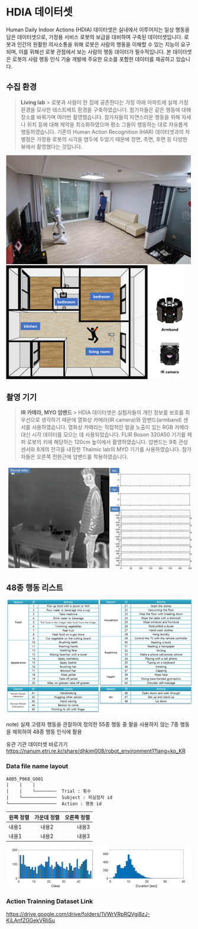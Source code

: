 # HDIA 데이터셋
Human Daily Indoor Actions (HDIA) 데이터셋은 실내에서 이루어지는 일상 행동을 담은 데이터셋으로, 가정용 서비스 로봇의 보급을 대비하여 구축된 데이터셋입니다. 로봇과 인간의 원활한 의사소통을 위해 로봇은 사람의 행동을 이해할 수 있는 지능이 요구되며, 이를 위해선 로봇 관점에서 보는 사람의 행동 데이터가 필수적입니다. 본 데이터셋은 로봇의 사람 행동 인식 기술 개발에 주요한 요소를 포함한 데이터를 제공하고 있습니다.

## 수집 환경
> __Living lab__ >
로봇과 사람이 한 집에 공존한다는 가정 아래 아파트에 실제 가정 환경을 모사한 테스트베트 환경을 구축하였습니다. 참가자들은 같은 행동에 대해 장소를 바꿔가며 여러번 촬영했습니다. 참가자들의 자연스러운 행동을 위해 자세나 위치 등에 대해 제약을 최소화하였으며 평소 그들이 행동하는 대로 자유롭게 행동하였습니다. 기존의 Human Action Recognition (HAR) 데이터셋과의 차별점은 가정용 로봇의 시각을 염두에 두었기 때문에 정면, 측면, 후면 등 다양한 뷰에서 촬영했다는 것입니다.

<img src="image/daejeon.png"  width="500">     <img src="image/room.png"  width="480">

## 촬영 기기
> __IR 카메라, MYO 암밴드__ >
HDIA 데이터셋은 실험자들의 개인 정보를 보호를 최우선으로 생각하기 때문에 열화상 카메라(IR camera)와 암밴드(armband) 센서를 사용하였습니다. 열화상 카메라는 직접적인 얼굴 노출이 있는 RGB 카메라 대신 시각 데이터를 모으는 데 사용되었습니다. FLIR Boson 320A50  기기를 페퍼 로봇의 키에 해당하는 120cm 높이에서 촬영하였습니다. 암밴드는 9축 관성 센서와 8개의 전극을 내장한 Thalmic lab의 MYO 기기를 사용하였습니다. 참가자들은 오른쪽 전완근에 암밴드를 착용하였습니다.

<img src="image/A024_P064_G001_all_fin.gif">


## 48종 행동 리스트
<img src="image/class_num.png">

note) 실제 고령자 행동을 관찰하여 정의한 55종 행동 중 팔을 사용하지 않는 7종 행동을 제외하여 48종 행동 인식에 활용 

유관 기관 데이터셋 바로가기 https://nanum.etri.re.kr/share/dhkim008/robot_environment1?lang=ko_KR

### Data file name layout

    A005_P068_G001
    |    |    |
    |    |    └────────  Trial : 횟수 
    |    └─────────────  Subject : 피실험자 id
    └──────────────────  Action : 행동 id

|왼쪽 정렬|가운데 정렬|오른쪽 정렬|
|:---|:---:|---:|
|내용1|내용2|내용3|
|내용1|내용2|내용3|

<img src="image/data_stat.png">

### Action Trainning Dataset Link
https://drive.google.com/drive/folders/1VWrVRpRQVgi8zJ-KiLAnfZGGekVRliSu

